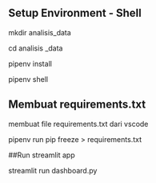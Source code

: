 ## Setup Environment - Shell
mkdir analisis_data


cd analisis _data


pipenv install


pipenv shell

## Membuat requirements.txt
membuat file requirements.txt dari vscode


pipenv run pip freeze > requirements.txt


##Run streamlit app


streamlit run dashboard.py

